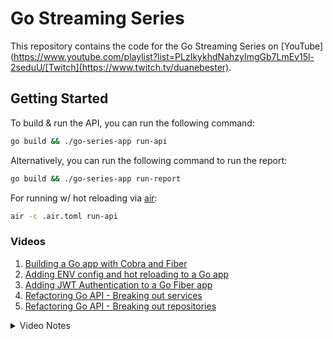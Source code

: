 # Go Streaming Series

This repository contains the code for the Go Streaming Series on [YouTube](https://www.youtube.com/playlist?list=PLzIkykhdNahzyImgGb7LmEv15l-2seduU/[Twitch](https://www.twitch.tv/duanebester).

## Getting Started
To build & run the API, you can run the following command:
```bash
go build && ./go-series-app run-api
```

Alternatively, you can run the following command to run the report:
```bash
go build && ./go-series-app run-report
```

For running w/ hot reloading via [air](https://github.com/cosmtrek/air):
```bash
air -c .air.toml run-api
```

### Videos

1. [Building a Go app with Cobra and Fiber](https://youtu.be/g1fl41OewQA)
1. [Adding ENV config and hot reloading to a Go app](https://youtu.be/U9x1V1adQzI)
1. [Adding JWT Authentication to a Go Fiber app](https://youtu.be/EFx3rlXgae4)
1. [Refactoring Go API - Breaking out services](https://youtu.be/RZnTd29Fnr4)
1. [Refactoring Go API - Breaking out repositories]()

<details>
<summary>Video Notes</summary>

10/06/2023
* Added basic fiber api
* Added cobra cli
* Split up services to be used by the api or cli
* Services is mockable via an interface

10/07/2023
* Added viper for env config https://github.com/spf13/viper
* Added air for hot reloading

10/08/2023
* Added JWT auth
* Added middleware for auth
* Refactored API to use handlers and middleware

10/09/2023
* refactored services
* refactored handlers

10/10/2023
* refactored services again
* added repository layer
* changed models to use uuids
* started postman collection

Need to look into:
* dockerizing the _whole_ app
* UUIDs for the db
* authz/authn for API hmac for IoT devices
* passkey based login
* Run seedDB multiple times
* Context for authorized user
* Add tests
* Roles and permissions
</details>
